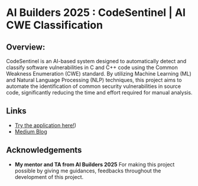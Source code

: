 # AI Builders 2025 : CodeSentinel | AI CWE Classification

## Overview:
CodeSentinel is an AI-based system designed to automatically detect and classify software vulnerabilities in C and C++ code using the Common Weakness Enumeration (CWE) standard. By utilizing Machine Learning (ML) and Natural Language Processing (NLP) techniques, this project aims to automate the identification of common security vulnerabilities in source code, significantly reducing the time and effort required for manual analysis.

## Links
- [Try the application here!]([https://huggingface.co/spaces/martynattakit/CodeSentinel-CWE_Classification))
- [Medium Blog](https://medium.com/@martyxc2018/codesentinel-ai-cwe-classification-a3ed88f2be28)

## Acknowledgements

- **My mentor and TA from AI Builders 2025**
  For making this project possible by giving me guidances, feedbacks throughout the development of this project.

